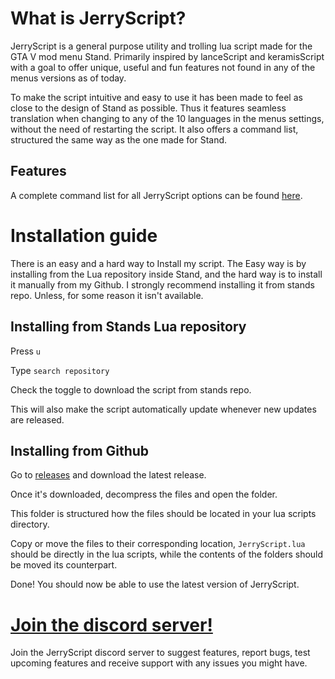 # What is JerryScript?
JerryScript is a general purpose utility and trolling lua script made for the GTA V mod menu Stand. Primarily inspired by lanceScript and keramisScript with a goal to offer unique, useful and fun features not found in any of the menus versions as of today.

To make the script intuitive and easy to use it has been made to feel as close to the design of Stand as possible. Thus it features seamless translation when changing to any of the 10 languages in the menus settings, without the need of restarting the script. It also offers a command list, structured the same way as the one made for Stand.

## Features

A complete command list for all JerryScript options can be found [here](https://raw.githubusercontent.com/Jerrrry123/JerryScript/main/commandList.txt).


# Installation guide

There is an easy and a hard way to Install my script. The Easy way is by installing from the Lua repository inside Stand, and the hard way is to install it manually from my Github. I strongly recommend installing it from stands repo. Unless, for some reason it isn't available.


## Installing from Stands Lua repository

Press `u`

Type `search repository`

Check the toggle to download the script from stands repo.

This will also make the script automatically update whenever new updates are released.


## Installing from Github

Go to [releases](https://github.com/Jerrrry123/JerryScript/releases) and download the latest release.

Once it's downloaded, decompress the files and open the folder.

This folder is structured how the files should be located in your lua scripts directory.

Copy or move the files to their corresponding location, `JerryScript.lua` should be directly in the lua scripts, while the contents of the folders should be moved its counterpart.

Done! You should now be able to use the latest version of JerryScript.


# [Join the discord server!](https://discord.gg/QzqBdHQC9S)

Join the JerryScript discord server to suggest features, report bugs, test upcoming features and receive support with any issues you might have.
